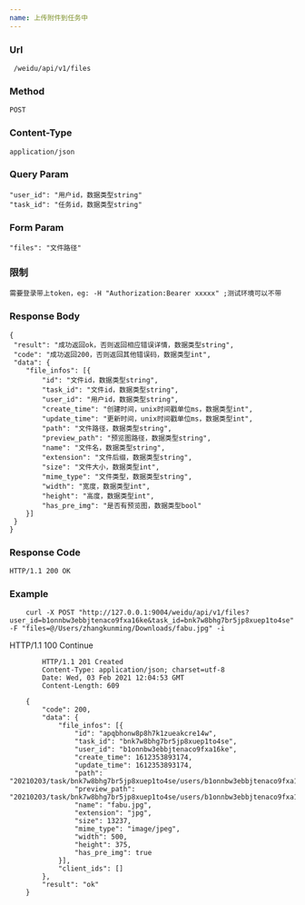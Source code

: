 ```yaml
---
name: 上传附件到任务中
---
```


### Url
     /weidu/api/v1/files
    
### Method
    POST

### Content-Type
    application/json    

### Query Param
    "user_id": "用户id，数据类型string"
    "task_id": "任务id，数据类型string"

### Form Param
    "files": "文件路径"    

### 限制
    需要登录带上token，eg: -H "Authorization:Bearer xxxxx" ;测试环境可以不带

### Response Body
   
    {
     "result": "成功返回ok，否则返回相应错误详情，数据类型string",
     "code": "成功返回200，否则返回其他错误码，数据类型int",
	 "data": {
     	"file_infos": [{
     		"id": "文件id，数据类型string",
            "task_id": "文件id，数据类型string",
     		"user_id": "用户id，数据类型string",
     		"create_time": "创建时间，unix时间戳单位ms，数据类型int",
     		"update_time": "更新时间，unix时间戳单位ms，数据类型int",
     		"path": "文件路径，数据类型string",
            "preview_path": "预览图路径，数据类型string",
     		"name": "文件名，数据类型string",
     		"extension": "文件后缀，数据类型string",
     		"size": "文件大小，数据类型int",
     		"mime_type": "文件类型，数据类型string",
            "width": "宽度，数据类型int",
            "height": "高度，数据类型int",
            "has_pre_img": "是否有预览图，数据类型bool"
     	}]
     }
    }
### Response Code
    HTTP/1.1 200 OK

### Example

        curl -X POST "http://127.0.0.1:9004/weidu/api/v1/files?user_id=b1onnbw3ebbjtenaco9fxa16ke&task_id=bnk7w8bhg7br5jp8xuep1to4se" -F "files=@/Users/zhangkunming/Downloads/fabu.jpg" -i
HTTP/1.1 100 Continue

            HTTP/1.1 201 Created
            Content-Type: application/json; charset=utf-8
            Date: Wed, 03 Feb 2021 12:04:53 GMT
            Content-Length: 609

        {
            "code": 200,
            "data": {
                "file_infos": [{
                    "id": "apqbhonw8p8h7k1zueakcre14w",
                    "task_id": "bnk7w8bhg7br5jp8xuep1to4se",
                    "user_id": "b1onnbw3ebbjtenaco9fxa16ke",
                    "create_time": 1612353893174,
                    "update_time": 1612353893174,
                    "path": "20210203/task/bnk7w8bhg7br5jp8xuep1to4se/users/b1onnbw3ebbjtenaco9fxa16ke/apqbhonw8p8h7k1zueakcre14w/fabu.jpg",
                    "preview_path": "20210203/task/bnk7w8bhg7br5jp8xuep1to4se/users/b1onnbw3ebbjtenaco9fxa16ke/apqbhonw8p8h7k1zueakcre14w/fabu_preview.jpg",
                    "name": "fabu.jpg",
                    "extension": "jpg",
                    "size": 13237,
                    "mime_type": "image/jpeg",
                    "width": 500,
                    "height": 375,
                    "has_pre_img": true
                }],
                "client_ids": []
            },
            "result": "ok"
        }